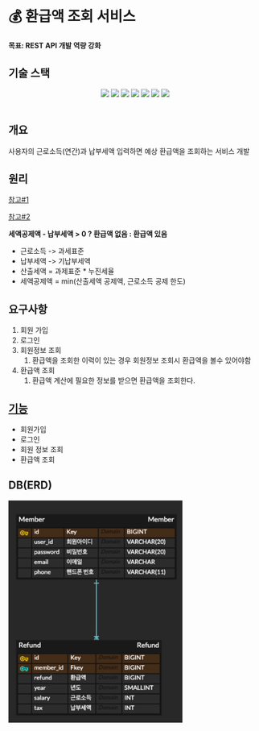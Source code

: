 # 💰 환급액 조회 서비스
**목표: REST API 개발 역량 강화**

## 기술 스택
<div align="center">
<img src="https://img.shields.io/badge/java-007396?style=for-the-badge&logo=java&logoColor=white">
<img src="https://img.shields.io/badge/springboot-6DB33F?style=for-the-badge&logo=springboot&logoColor=white">
<img src="https://img.shields.io/badge/springboot security-6DB33F?style=for-the-badge&logo=SpringSecurity&logoColor=white">
<img src="https://img.shields.io/badge/jpa-6DB33F?style=for-the-badge&logo=springboot&logoColor=white">
<img src="https://img.shields.io/badge/swagger-85EA2D?style=for-the-badge&logo=swagger&logoColor=white">
<img src="https://img.shields.io/badge/H2Database-004F9F?style=for-the-badge&logo=H2&logoColor=white">
<img src="https://img.shields.io/badge/postman-FF6C37?style=for-the-badge&logo=postman&logoColor=white">
</div><br>


## 개요
사용자의 근로소득(연간)과 납부세액 입력하면 예상 환급액을 조회하는 서비스 개발

## 원리
<a href="https://www.nts.go.kr/nts/cm/cntnts/cntntsView.do?mi=6596&cntntsId=7875">참고#1</a>

<a href="https://blog.3o3.co.kr/220517-insight/">참고#2</a>

**세액공제액 - 납부세액 > 0 ? 환급액 없음 : 환급액 있음**
* 근로소득 -> 과세표준
* 납부세액 -> 기납부세액
* 산출세액 = 과제표준 * 누진세율
* 세액공제액 = min(산출세액 공제액, 근로소득 공제 한도)

## 요구사항
1. 회원 가입
2. 로그인
3. 회원정보 조회
   1. 환급액을 조회한 이력이 있는 경우 회원정보 조회시 환급액을 볼수 있어야함
4. 환급액 조회
   1. 환급액 계산에 필요한 정보를 받으면 환급액을 조회한다.

## [기능](https://github.com/ssosee/myRefundApi/blob/master/API-Doc.md)
* 회원가입
* 로그인
* 회원 정보 조회
* 환급액 조회

## DB(ERD)

![img.png](img.png)
